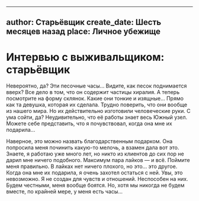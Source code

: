 
---
author: Старьёвщик
create_date: Шесть месяцев назад
place: Личное убежище
---

# Интервью с выживальщиком: старьёвщик


Невероятно, да? Эти песочные часы... Видите, как песок поднимается вверх? Все дело в том, что он содержит частицы хиралия. А теперь посмотрите на форму склянок. Какие они тонкие и изящные... Прямо как та девушка, которая их сделала. Трудно поверить, что они вообще из нашего мира. Но их действительно изготовили человеческие руки. С ума сойти, да? Неудивительно, что её работы знает весь Южный узел. Можете себе представить, что я почувствовал, когда она мне их подарила...


Наверное, это можно назвать благодарственным подарком. Она попросила меня починить какую-то мелочь, а взамен дала вот это. Знаете, я работаю уже много лет, но никто из клиентов до сих пор не дарил мне ничего подобного. Максимум пара лайков — и всё. Поймите меня правильно. В лайках нет ничего плохого, но это... это другое. Когда она мне их подарила, я очень захотел остаться с ней. Увы, это невозможно. Я не создан для чувств и отношений. Неспособен на них. Будем честными, меня вообще боятся. Но, хотя мы никогда не будем вместе, по крайней мере, у меня есть часы...




